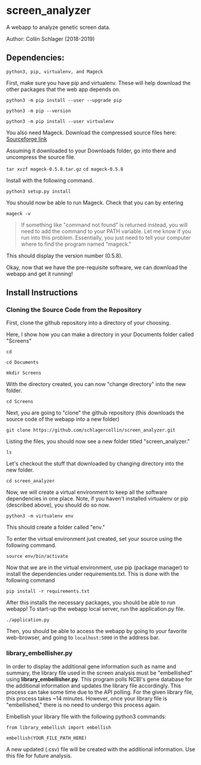# screen_analyzer
A webapp to analyze genetic screen data.

Author: Collin Schlager (2018-2019)

## Dependencies:
```python3, pip, virtualenv, and Mageck```

First, make sure you have pip and virtualenv. These will help download the other packages that the web app depends on.

```python3 -m pip install --user --upgrade pip```

```python3 -m pip --version```

```python3 -m pip install --user virtualenv```

You also need Mageck. Download the compressed source files here: [Sourceforge link](https://sourceforge.net/projects/mageck/files/latest/download)

Assuming it downloaded to your Downloads folder, go into there and uncompress the source file.

```tar xvzf mageck-0.5.8.tar.gz```
```cd mageck-0.5.8```

Install with the following command.

```python3 setup.py install```

You should now be able to run Mageck. Check that you can by entering

```mageck -v```

>If something like "command not found" is returned instead, you will need to add the command to your PATH variable. Let me know if you run into this problem. Essentially, you just need to tell your computer where to find the program named "mageck."

This should display the version number (0.5.8).

Okay, now that we have the pre-requisite software, we can download the webapp and get it running!

## Install Instructions

### Cloning the Source Code from the Repository

First, clone the github repository into a directory of your choosing. 

Here, I show how you can make a directory in your Documents folder called "Screens"

```cd```

```cd Documents```

```mkdir Screens```

With the directory created, you can now "change directory" into the new folder.

```cd Screens```

Next, you are going to "clone" the github repository (this downloads the source code of the webapp into a new folder)

```git clone https://github.com/schlagercollin/screen_analyzer.git```

Listing the files, you should now see a new folder titled "screen_analyzer."

```ls```

Let's checkout the stuff that downloaded by changing directory into the new folder.

```cd screen_analyzer```

Now, we will create a virtual environment to keep all the software dependencies in one place. Note, if you haven't installed virtualenv or pip (described above), you should do so now.

```python3 -m virtualenv env```

This should create a folder called "env."

To enter the virtual environment just created, set your source using the following command.

```source env/bin/activate```

Now that we are in the virtual environment, use pip (package manager) to install the dependencies under requirements.txt. This is done with the following command

```pip install -r requirements.txt```

After this installs the necessary packages, you should be able to run webapp! To start-up the webapp local server, run the application.py file.

```./application.py```

Then, you should be able to access the webapp by going to your favorite web-browser, and going to `localhost:5000` in the address bar.



### library_embellisher.py

In order to display the additional gene information such as name and summary, the library file used in the screen analysis must be "embellished" using __library_embellisher.py__. This program polls NCBI's gene database for the additional information and updates the library file accordingly. This process can take some time due to the API polling. For the given library file, this process takes ~14 minutes. However, once your library file is "embellished," there is no need to undergo this process again. 

Embellish your library file with the following python3 commands:

```
from library_embellish import embellish

embellish(YOUR_FILE_PATH_HERE)
```

A new updated (.csv) file will be created with the additional information. Use this file for future analysis.
